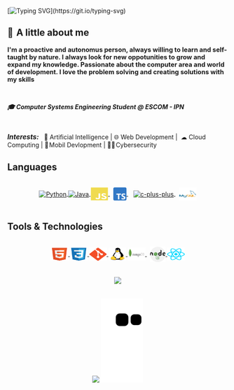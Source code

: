 

[![Typing SVG](https://readme-typing-svg.demolab.com?font=Fira+Code&size=40&duration=3000&pause=100&center=true&multiline=true&width=800&height=200&lines=Hello+there!;I%C2%B4m+Leonel+-+Software+Developer;WELCOME!)](https://git.io/typing-svg)

<!--
[![Typing SVG](https://readme-typing-svg.demolab.com?font=Fira+Code&size=40&duration=3000&pause=100&color=38F7C2&center=true&multiline=true&width=800&height=200&lines=Hello+there!;I%C2%B4m+Leonel+-+Software+Developer;WELCOME!)](https://git.io/typing-svg)
-->


<div>
  <h2> 👤  A little about me  </h2>
  
  <p style="font-size: 14.5px"><b>I'm a proactive and autonomus person, always willing to learn and self-taught by nature. I always look for new oppotunities to grow and expand my knowledge. Passionate about the computer area and world of development. I love the problem solving and creating solutions with my skills</b></p>
  <br>
  
  <p align="left">
  <i><b>🎓 Computer Systems Engineering Student @ ESCOM - IPN<br></i></b>
  </p>

  <br>
  <p>
    <strong style="font-size: 15.5px"><i>Interests:</i></strong>&nbsp;&nbsp; 🤖 Artificial Intelligence | 🌐 Web Development&nbsp;|&nbsp; ☁ Cloud Computing | 📲 Mobil Devlopment | 🧑‍💻 Cybersecurity
  </p>
</div>

  <h2> Languages </h2>


  <div align="center" valign="top"><br>
    <a href="https://www.python.org/" target="_blank" rel="noreferrer">
      <img align="center" alt="Python" height="30" width="40" src="https://cdn.jsdelivr.net/gh/devicons/devicon/icons/python/python-original.svg">
    </a>
    <a href="https://dev.java/" target="_blank" rel="noreferrer">
      <img align="center" alt="Java" width="30" height="30" src="https://www.vectorlogo.zone/logos/java/java-icon.svg" />
    </a>
    <a href="https://www.javascript.com/" target="_blank" rel="noreferrer">
      <img align="center" alt="JavaScript" height="30" width="40" src="https://raw.githubusercontent.com/devicons/devicon/master/icons/javascript/javascript-plain.svg">
    </a>&nbsp;
    <a href="https://www.typescriptlang.org/" target="_blank" rel="noreferrer">
      <img align="center" alt="TypeScript" height="30" width="30" src="./src/img/typescript.png">
    </a>&nbsp;&nbsp;
    <a href="https://en.cppreference.com/w/" target="_blank" rel="noreferrer">
      <img align="center" src="https://upload.wikimedia.org/wikipedia/commons/thumb/1/18/ISO_C%2B%2B_Logo.svg/200px-ISO_C%2B%2B_Logo.svg.png" alt="c-plus-plus" width="30" height="30" /> 
    </a>&nbsp;
    <a href="https://www.mysql.com/" target="_blank" rel="noreferrer"> 
      <img align="center"src="https://raw.githubusercontent.com/devicons/devicon/master/icons/mysql/mysql-original-wordmark.svg" alt="mysql" width="40" height="30"/> 
    </a>
  </div><br>

  <h2> Tools & Technologies</h2>
  <div align="center" valign="top"><br>  

  <a href="https://www.w3.org/html/" target="_blank" rel="noreferrer">
    <img align="center" alt="HTML" height="30" width="40" src="https://raw.githubusercontent.com/devicons/devicon/master/icons/html5/html5-original.svg">
  </a>
  <a href="https://www.w3schools.com/css/" target="_blank" rel="noreferrer">
    <img align="center" alt="CSS" height="30" width="40" src="https://raw.githubusercontent.com/devicons/devicon/master/icons/css3/css3-original.svg">
  </a>
  <a href="https://git-scm.com/" target="_blank" rel="noreferrer">
    <img align="center" alt="Git" height="30" width="40" src="https://raw.githubusercontent.com/devicons/devicon/master/icons/git/git-original.svg">
  </a>
  <a href="https://www.linuxfoundation.org/" target="_blank" rel="noreferrer">
    <img align="center" alt="linux" height="30" width="40" src="https://raw.githubusercontent.com/devicons/devicon/master/icons/linux/linux-original.svg">
  </a>
  <a href="https://www.mongodb.com/es" target="_blank" rel="noreferrer">
    <img align="center" alt="MongoDB" width="40" height="30" src="./src/img/mongodb-ar21.svg" />
  </a>&nbsp;
  <a href="https://nodejs.org/en/about" target="_blank" rel="noreferrer">
    <img align="center" alt="Nodejs" width="35" height="35" src="./src/img/nodejs.png" />
  </a>
  <a href="https://es.react.dev/" target="_blank" rel="noreferrer"> 
    <img align="center"src="./src/img/reactjs-icon.svg" alt="react.js" width="40" height="30"/> 
  </a><br><br><br>

  <!--
  ![](https://img.shields.io/badge/OS-Linux-informational?style=flat&logo=linux&logoColor=white&color=blue)

  ![](https://img.shields.io/badge/Code-Python-informational?style=flat&logo=python&logoColor=white&color=blue)

  ![](https://img.shields.io/badge/Code-JavaScript-informational?style=flat&logo=javascript&logoColor=white&color=blue)

  ![](https://img.shields.io/badge/Code-Java-informational?style=flat&color=blue)
  
  ![](https://img.shields.io/badge/Code-C-informational?style=flat&logo=c&logoColor=white&color=blue)

  ![](https://img.shields.io/badge/Code-C++-informational?style=flat&logo=c++&logoColor=white&color=blue)

  ![](https://img.shields.io/badge/Code-HTML5-informational?style=flat&logo=html5&logoColor=white&color=blue)

  ![](https://img.shields.io/badge/Code-CSS-informational?style=flat&logo=css3&logoColor=white&color=blue)

  ![](https://img.shields.io/badge/Tools-Git-informational?style=flat&logo=git&logoColor=white&color=blue)

  ![](https://img.shields.io/badge/Tools-NodeJs-informational?style=flat&logo=node.js&logoColor=white&color=blue)

  ![](https://img.shields.io/badge/Tools-Neo4j-informational?style=flat&logo=neo4j&logoColor=white&color=blue)

  ![](https://img.shields.io/badge/Tools-MongoDB-informational?style=flat&logo=mongodb&logoColor=white&color=blue)

  ![](https://img.shields.io/badge/Tools-React.js-informational?style=flat&logo=react&logoColor=white&color=blue)

  ![](https://img.shields.io/badge/Code-MySQL-informational?style=flat&logo=mysql&logoColor=white&color=blue)
  -->

  <a href="https://github.com/Lioghost">
      <img height="150em" src="https://github-readme-stats.vercel.app/api/top-langs/?username=Lioghost&theme=dark&hide_border=false&&layout=compact"/>
  </a>

</div><br>

<p align="center">
  <img src="https://i.imgur.com/x1KbuCq.gif" width="500">
  <img src="https://raw.githubusercontent.com/Lioghost/Lioghost/output/github-contribution-grid-snake.svg" />
</p>

